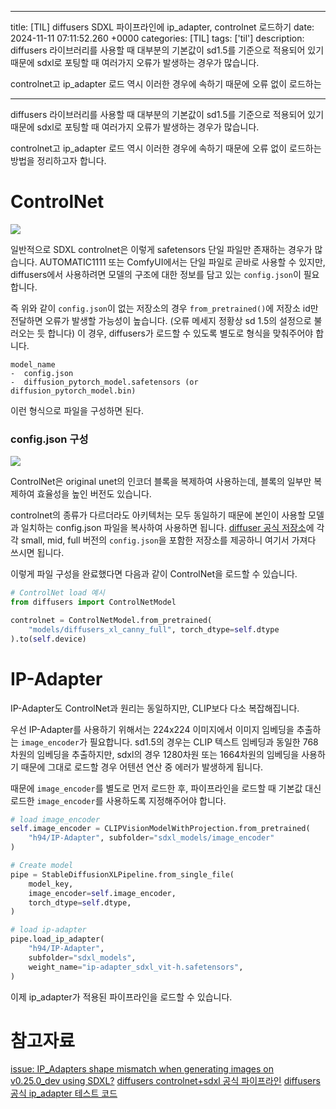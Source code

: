 

---
title: [TIL] diffusers SDXL 파이프라인에 ip_adapter, controlnet 로드하기
date: 2024-11-11 07:11:52.260 +0000
categories: [TIL]
tags: ['til']
description: diffusers 라이브러리를 사용할 때 대부분의 기본값이 sd1.5를 기준으로 적용되어 있기 때문에 sdxl로 포팅할 때 여러가지 오류가 발생하는 경우가 많습니다.

controlnet고 ip_adapter 로드 역시 이러한 경우에 속하기 때문에 오류 없이 로드하는 


---

diffusers 라이브러리를 사용할 때 대부분의 기본값이 sd1.5를 기준으로 적용되어 있기 때문에 sdxl로 포팅할 때 여러가지 오류가 발생하는 경우가 많습니다.

controlnet고 ip_adapter 로드 역시 이러한 경우에 속하기 때문에 오류 없이 로드하는 방법을 정리하고자 합니다.

# ControlNet

![](/assets/img/posts/2024-11-11-til-diffusers-sdxl-파이프라인에-ip_adapter-controlnet-로드하기/img0.png)

일반적으로 SDXL controlnet은 이렇게 safetensors 단일 파일만 존재하는 경우가 많습니다.
AUTOMATIC1111 또는 ComfyUI에서는 단일 파일로 곧바로 사용할 수 있지만, diffusers에서 사용하려면 모델의 구조에 대한 정보를 담고 있는 `config.json`이 필요합니다.

즉 위와 같이 `config.json`이 없는 저장소의 경우 `from_pretrained()`에 저장소 id만 전달하면 오류가 발생할 가능성이 높습니다. (오류 메세지 정황상 sd 1.5의 설정으로 불러오는 듯 합니다)
이 경우, diffusers가 로드할 수 있도록 별도로 형식을 맞춰주어야 합니다.

```
model_name
-  config.json
-  diffusion_pytorch_model.safetensors (or diffusion_pytorch_model.bin)
```

이런 형식으로 파일을 구성하면 된다.

### config.json 구성
![](/assets/img/posts/2024-11-11-til-diffusers-sdxl-파이프라인에-ip_adapter-controlnet-로드하기/img1.png)

ControlNet은 original unet의 인코더 블록을 복제하여 사용하는데, 블록의 일부만 복제하여 효율성을 높인 버전도 있습니다.

controlnet의 종류가 다르더라도 아키텍처는 모두 동일하기 때문에 본인이 사용할 모델과 일치하는 config.json 파일을 복사하여 사용하면 됩니다.
[diffuser 공식 저장소](https://huggingface.co/collections/diffusers/sdxl-controlnets-64f9c35846f3f06f5abe351f)에 각각 small, mid, full 버전의 `config.json`을 포함한 저장소를 제공하니 여기서 가져다 쓰시면 됩니다.

이렇게 파일 구성을 완료했다면 다음과 같이 ControlNet을 로드할 수 있습니다.
```python
# ControlNet load 예시
from diffusers import ControlNetModel

controlnet = ControlNetModel.from_pretrained(
	"models/diffusers_xl_canny_full", torch_dtype=self.dtype
).to(self.device)
```

# IP-Adapter
IP-Adapter도 ControlNet과 원리는 동일하지만, CLIP보다 다소 복잡해집니다.

우선 IP-Adapter를 사용하기 위해서는 224x224 이미지에서 이미지 임베딩을 추출하는 `image_encoder`가 필요합니다. sd1.5의 경우는 CLIP 텍스트 임베딩과 동일한 768차원의 임베딩을 추출하지만, sdxl의 경우 1280차원 또는 1664차원의 임베딩을 사용하기 때문에 그대로 로드할 경우 어텐션 연산 중 에러가 발생하게 됩니다.

때문에 `image_encoder`를 별도로 먼저 로드한 후, 파이프라인을 로드할 때 기본값 대신 로드한 `image_encoder`를 사용하도록 지정해주어야 합니다.

```python
# load image_encoder
self.image_encoder = CLIPVisionModelWithProjection.from_pretrained(
	"h94/IP-Adapter", subfolder="sdxl_models/image_encoder"
)

# Create model
pipe = StableDiffusionXLPipeline.from_single_file(
	model_key,
    image_encoder=self.image_encoder,
    torch_dtype=self.dtype,
)

# load ip-adapter
pipe.load_ip_adapter(
	"h94/IP-Adapter",
    subfolder="sdxl_models",
    weight_name="ip-adapter_sdxl_vit-h.safetensors",
)
```

이제 ip_adapter가 적용된 파이프라인을 로드할 수 있습니다.

# 참고자료
[issue: IP_Adapters shape mismatch when generating images on v0.25.0_dev using SDXL?](https://github.com/huggingface/diffusers/issues/6162)
[diffusers controlnet+sdxl  공식 파이프라인](https://github.com/huggingface/diffusers/blob/main/src/diffusers/pipelines/controlnet/pipeline_controlnet_sd_xl.py)
[diffusers 공식 ip_adapter 테스트 코드](https://github.dev/huggingface/diffusers/blob/main/src/diffusers/pipelines/stable_diffusion_xl/pipeline_stable_diffusion_xl.py)

        
